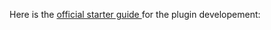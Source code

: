 Here is the [official starter guide ](https://docs.obsidian.md/Plugins/Getting+started/Build+a+plugin )for the plugin developement:


